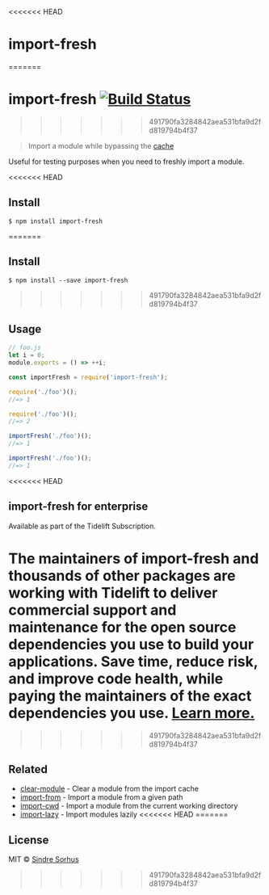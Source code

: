 <<<<<<< HEAD
# import-fresh
=======
# import-fresh [![Build Status](https://travis-ci.org/sindresorhus/import-fresh.svg?branch=master)](https://travis-ci.org/sindresorhus/import-fresh)
>>>>>>> 491790fa3284842aea531bfa9d2fd819794b4f37

> Import a module while bypassing the [cache](https://nodejs.org/api/modules.html#modules_caching)

Useful for testing purposes when you need to freshly import a module.

<<<<<<< HEAD
## Install

```
$ npm install import-fresh
```

=======

## Install

```
$ npm install --save import-fresh
```


>>>>>>> 491790fa3284842aea531bfa9d2fd819794b4f37
## Usage

```js
// foo.js
let i = 0;
module.exports = () => ++i;
```

```js
const importFresh = require('import-fresh');

require('./foo')();
//=> 1

require('./foo')();
//=> 2

importFresh('./foo')();
//=> 1

importFresh('./foo')();
//=> 1
```

<<<<<<< HEAD
## import-fresh for enterprise

Available as part of the Tidelift Subscription.

The maintainers of import-fresh and thousands of other packages are working with Tidelift to deliver commercial support and maintenance for the open source dependencies you use to build your applications. Save time, reduce risk, and improve code health, while paying the maintainers of the exact dependencies you use. [Learn more.](https://tidelift.com/subscription/pkg/npm-import-fresh?utm_source=npm-import-fresh&utm_medium=referral&utm_campaign=enterprise&utm_term=repo)
=======
>>>>>>> 491790fa3284842aea531bfa9d2fd819794b4f37

## Related

- [clear-module](https://github.com/sindresorhus/clear-module) - Clear a module from the import cache
- [import-from](https://github.com/sindresorhus/import-from) - Import a module from a given path
- [import-cwd](https://github.com/sindresorhus/import-cwd) - Import a module from the current working directory
- [import-lazy](https://github.com/sindresorhus/import-lazy) - Import modules lazily
<<<<<<< HEAD
=======


## License

MIT © [Sindre Sorhus](https://sindresorhus.com)
>>>>>>> 491790fa3284842aea531bfa9d2fd819794b4f37

